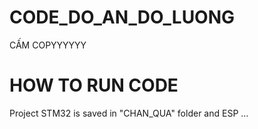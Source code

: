 # CODE_DO_AN_DO_LUONG
CẤM COPYYYYYY
# HOW TO RUN CODE
Project STM32 is saved in "CHAN_QUA" folder and ESP ...
